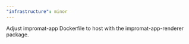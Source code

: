 ```yaml
---
"infrastructure": minor
---
```


Adjust impromat-app Dockerfile to host with the impromat-app-renderer package.

